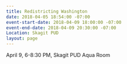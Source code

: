 ```yaml
---
title: Redistricting Washington
date: 2018-04-05 18:54:00 -07:00
event-start-date: 2018-04-09 18:00:00 -07:00
event-end-date: 2018-04-09 20:30:00 -07:00
Location: Skagit PUD
layout: page
---
```


April 9, 6-8:30 PM, Skagit PUD Aqua Room